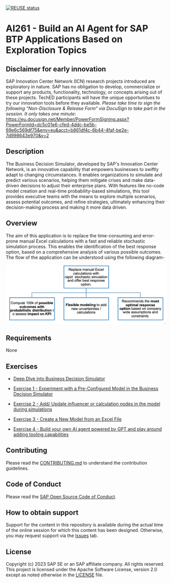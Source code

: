 [![REUSE status](https://api.reuse.software/badge/github.com/SAP-samples/teched2023-AI261)](https://api.reuse.software/info/github.com/SAP-samples/teched2023-AI261)

# AI261 - Build an AI Agent for SAP BTP Applications Based on Exploration Topics

## Disclaimer for early innovation

SAP Innovation Center Network (ICN) research projects introduced are exploratory in nature. SAP has no obligation to develop, commercialize or support any products, functionality, technology, or concepts arising out of these projects.
TechED participants will have the unique opportunitues to try our innovation tools before they available. *Please take time to sign the following “Non-Disclosure & Release Form“ via DocuSign to take part in the session. It only takes one minute*: https://eu.docusign.net/Member/PowerFormSigning.aspx?PowerFormId=dc5c01e6-cfed-4ddc-be5b-69e6c569df75&env=eu&acct=b861df4c-6b44-4faf-be2e-7d998643e970&v=2

## Description

The Business Decision Simulator,  developed by SAP's Innovation Center Network, is an innovative capability that empowers businesses to swiftly adapt to changing circumstances. It enables organizations to simulate and predict various scenarios, helping them mitigate crises and make data-driven decisions to adjust their enterprise plans. With features like no-code model creation and real-time probability-based simulations, this tool provides executive teams with the means to explore multiple scenarios, assess potential outcomes, and refine strategies, ultimately enhancing their decision-making process and making it more data driven.  

## Overview

The aim of this application is to replace the time-consuming and error-prone manual Excel calculations with a fast and reliable stochastic simulation process. This enables the identification of the best response option, based on a comprehensive analysis of various possible outcomes. 
The flow of the application can be understood using the following diagram-
 
![application_flow](https://github.com/SAP-samples/teched2023-AI261/blob/modifying_images/images/application_flow.png)


## Requirements

None

## Exercises


- [Deep Dive into Business Decision Simulator](exercises/ex0/)
  
- [Exercise 1 - Experiment with a Pre-Configured Model in the Business Decision Simulator ](exercises/ex1/)

- [Exercise 2 - Add/ Update influencer or calculation nodes in the model during simulations](exercises/ex2/)

- [Exercise 3 - Create a New Model from an Excel File](exercises/ex3/)

- [Exercise 4 - Build your own AI agent powered by GPT and play around adding tooling capabilities](exercises/ex4/)
    

  

## Contributing
Please read the [CONTRIBUTING.md](./CONTRIBUTING.md) to understand the contribution guidelines.

## Code of Conduct
Please read the [SAP Open Source Code of Conduct](https://github.com/SAP-samples/.github/blob/main/CODE_OF_CONDUCT.md).

## How to obtain support

Support for the content in this repository is available during the actual time of the online session for which this content has been designed. Otherwise, you may request support via the [Issues](../../issues) tab.

## License
Copyright (c) 2023 SAP SE or an SAP affiliate company. All rights reserved. This project is licensed under the Apache Software License, version 2.0 except as noted otherwise in the [LICENSE](LICENSES/Apache-2.0.txt) file.
